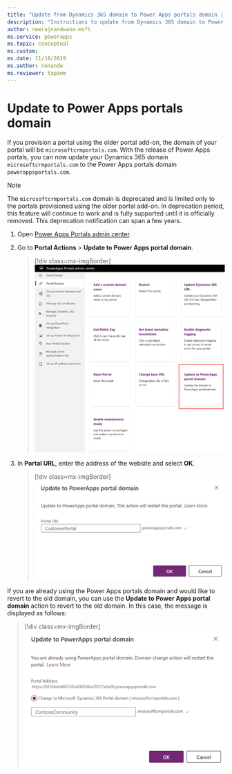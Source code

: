 ```yaml
---
title: "Update from Dynamics 365 domain to Power Apps portals domain | MicrosoftDocs"
description: "Instructions to update from Dynamics 365 domain to Power Apps portals domain."
author: neerajnandwana-msft
ms.service: powerapps
ms.topic: conceptual
ms.custom: 
ms.date: 11/18/2019
ms.author: nenandw
ms.reviewer: tapanm
---
```


# Update to Power Apps portals domain

If you provision a portal using the older portal add-on, the domain of your portal will be `microsoftcrmportals.com`. With the release of Power Apps portals, you can now update your Dynamics 365 domain `microsoftcrmportals.com` to the Power Apps portals domain `powerappsportals.com`.

> [!NOTE]
> The `microsoftcrmportals.com` domain is deprecated and is limited only to the portals provisioned using the older portal add-on. In deprecation period, this feature will continue to work and is fully supported until it is officially removed. This deprecation notification can span a few years.

1. Open [Power Apps Portals admin center](admin-overview.md).

2. Go to **Portal Actions** > **Update to Power Apps portal domain**.

    > [!div class=mx-imgBorder]
    > ![Update to Power Apps portal domain](../media/update-portal-domain-button.png "Update to Power Apps portal domain ")

3. In **Portal URL**, enter the address of the website and select **OK**.

    > [!div class=mx-imgBorder]
    > ![Update to Power Apps portal domain](../media/update-portal-domain.png "Update to Power Apps portal domain ")

If you are already using the Power Apps portals domain and would like to revert to the old domain, you can use the **Update to Power Apps portal domain** action to revert to the old domain. In this case, the message is displayed as follows:

> [!div class=mx-imgBorder]
> ![Revert to old domain](../media/revert-portal-domain.png "Revert to old domain ")
